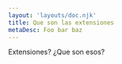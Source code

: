 ```yaml
---
layout: 'layouts/doc.njk'
title: Que son las extensiones
metaDesc: Foo bar baz
---
```


Extensiones? ¿Que son esos?